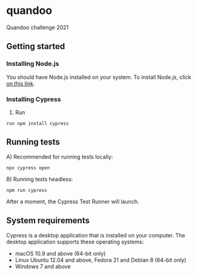 # quandoo
Quandoo challenge 2021

## Getting started

### Installing Node.js
You should have Node.js installed on your system.
To install Node.js, click [on this link](https://nodejs.org/en/download/).

### Installing Cypress
1. Run 
```
run npm install cypress
```

## Running tests
A) Recommended for running tests locally:
```
npx cypress open
```
B) Running tests headless:
```
npm run cypress
```

After a moment, the Cypress Test Runner will launch.
 
## System requirements

Cypress is a desktop application that is installed on your computer. The desktop application supports these operating systems:

- macOS 10.9 and above (64-bit only)
- Linux Ubuntu 12.04 and above, Fedora 21 and Debian 8 (64-bit only)
- Windows 7 and above
